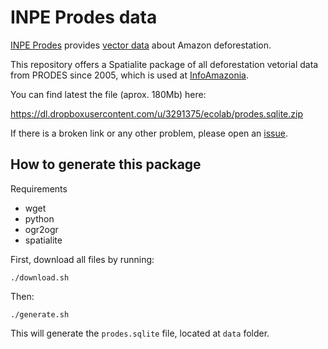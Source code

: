 # INPE Prodes data

[INPE Prodes](http://www.obt.inpe.br/prodes/index.php) provides [vector data](http://www.dpi.inpe.br/prodesdigital/dadosn/mosaicos) about Amazon deforestation.

This repository offers a Spatialite package of all deforestation vetorial data from PRODES since 2005, which is used at [InfoAmazonia](http://InfoAmazonia.org).

You can find latest the file (aprox. 180Mb) here:

https://dl.dropboxusercontent.com/u/3291375/ecolab/prodes.sqlite.zip

If there is a broken link or any other problem, please open an [issue](https://github.com/oeco/inpe-prodes/issues).

## How to generate this package

Requirements

* wget
* python
* ogr2ogr
* spatialite


First, download all files by running:

    ./download.sh

Then:

    ./generate.sh

This will generate the `prodes.sqlite` file, located at `data` folder.
